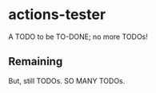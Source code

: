 # actions-tester

A TODO to be TO-DONE; no more TODOs!

## Remaining

But, still TODOs. SO MANY TODOs.
